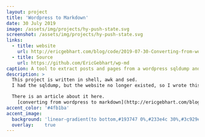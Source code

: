 ```yaml
---
layout: project
title: 'Wordpress to Markdown'
date: 30 July 2019
image: /assets/img/projects/hy-push-state.svg
screenshot: /assets/img/projects/hy-push-state.svg
links:
  - title: website
    url: http://ericgebhart.com/blog/code/2019-07-30-Converting-from-wordpress-to-markdown/
  - title: Source
    url: https://github.com/EricGebhart/wp-md
caption: A tool to extract posts and pages from a wordpress sqldump and convert them to markdown.
description: >
  This project is written in shell, awk and sed.
  I had the sqldump, but the website no longer existed, so I wrote this to get my content back.

  There is an article about it here.
    [converting from wordpress to markdown](http://ericgebhart.com/blog/code/2019-07-30-Converting-from-wordpress-to-markdown/)
accent_color: '#4fb1ba'
accent_image:
  background: 'linear-gradient(to bottom,#193747 0%,#233e4c 30%,#3c929e 50%,#d5d5d4 70%,#cdccc8 100%)'
  overlay:    true
---
```

